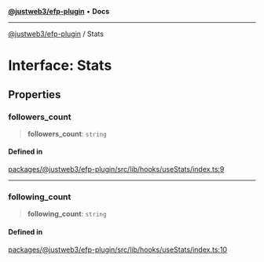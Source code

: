 [**@justweb3/efp-plugin**](../README.md) • **Docs**

***

[@justweb3/efp-plugin](../globals.md) / Stats

# Interface: Stats

## Properties

### followers\_count

> **followers\_count**: `string`

#### Defined in

[packages/@justweb3/efp-plugin/src/lib/hooks/useStats/index.ts:9](https://github.com/JustaName-id/JustaName-sdk/blob/dc845c10af242e3ca87d95ef392516ac0bfa8b95/packages/@justweb3/efp-plugin/src/lib/hooks/useStats/index.ts#L9)

***

### following\_count

> **following\_count**: `string`

#### Defined in

[packages/@justweb3/efp-plugin/src/lib/hooks/useStats/index.ts:10](https://github.com/JustaName-id/JustaName-sdk/blob/dc845c10af242e3ca87d95ef392516ac0bfa8b95/packages/@justweb3/efp-plugin/src/lib/hooks/useStats/index.ts#L10)
